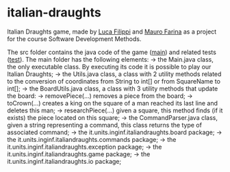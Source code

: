 # italian-draughts

Italian Draughts game, made by [Luca Filippi](https://github.com/Luca-Filippi) and [Mauro Farina](https://github.com/mauro-farina) as a project for the course Software Development Methods.

The src folder contains the java code of the game ([main](https://github.com/mauro-farina/italian-draughts/tree/main/src/main/java/it/units/inginf/italiandraughts)) and related tests ([test](https://github.com/mauro-farina/italian-draughts/tree/main/src/test/java/it/units/inginf/italiandraughts)).
The main folder has the following elements:
-> the Main.java class, the only executable class. By executing its code it is possible to play our Italian Draughts;
-> the Utils.java class, a class with 2 utility methods related to the conversion of coordinates from String to int[] or from SquareName to int[];
-> the BoardUtils.java class, a class with 3 utility methods that update the board:
      -> removePiece(...) removes a piece from the board;
      -> toCrown(...) creates a king on the square of a man reached its last line and deletes this man;
      -> researchPiece(...) given a square, this method finds (if it exists) the piece located on this square;
-> the CommandParser.java class, given a string representing a command, this class returns the type of associated command;
-> the it.units.inginf.italiandraughts.board package;
-> the it.units.inginf.italiandraughts.commands package;
-> the it.units.inginf.italiandraughts.exception package;
-> the it.units.inginf.italiandraughts.game package;
-> the it.units.inginf.italiandraughts.io package;
